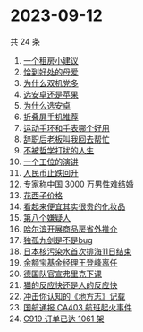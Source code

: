 # 2023-09-12

共 24 条

<!-- BEGIN -->
<!-- 最后更新时间 Tue Sep 12 2023 21:09:38 GMT+0800 (China Standard Time) -->

1. [一个租房小建议](https://www.zhihu.com/search?q=%E4%B8%80%E4%B8%AA%E7%A7%9F%E6%88%BF%E5%B0%8F%E5%BB%BA%E8%AE%AE)
1. [恰到好处的母爱](https://www.zhihu.com/search?q=%E6%81%B0%E5%88%B0%E5%A5%BD%E5%A4%84%E7%9A%84%E6%AF%8D%E7%88%B1)
1. [为什么双机党多](https://www.zhihu.com/search?q=%E4%B8%BA%E4%BB%80%E4%B9%88%E5%8F%8C%E6%9C%BA%E5%85%9A%E5%A4%9A)
1. [选安卓还是苹果](https://www.zhihu.com/search?q=%E9%80%89%E5%AE%89%E5%8D%93%E8%BF%98%E6%98%AF%E8%8B%B9%E6%9E%9C)
1. [为什么选安卓](https://www.zhihu.com/search?q=%E4%B8%BA%E4%BB%80%E4%B9%88%E9%80%89%E5%AE%89%E5%8D%93)
1. [折叠屏手机推荐](https://www.zhihu.com/search?q=%E6%8A%98%E5%8F%A0%E5%B1%8F%E6%89%8B%E6%9C%BA%E6%8E%A8%E8%8D%90)
1. [运动手环和手表哪个好用](https://www.zhihu.com/search?q=%E8%BF%90%E5%8A%A8%E6%89%8B%E7%8E%AF%E5%92%8C%E6%89%8B%E8%A1%A8%E5%93%AA%E4%B8%AA%E5%A5%BD%E7%94%A8)
1. [辞职后老板叫我回去帮忙](https://www.zhihu.com/search?q=%E8%BE%9E%E8%81%8C%E5%90%8E%E8%80%81%E6%9D%BF%E5%8F%AB%E6%88%91%E5%9B%9E%E5%8E%BB%E5%B8%AE%E5%BF%99)
1. [不被哲学打扰的人生](https://www.zhihu.com/search?q=%E4%B8%8D%E8%A2%AB%E5%93%B2%E5%AD%A6%E6%89%93%E6%89%B0%E7%9A%84%E4%BA%BA%E7%94%9F)
1. [一个工位的演讲](https://www.zhihu.com/search?q=%E4%B8%80%E4%B8%AA%E5%B7%A5%E4%BD%8D%E7%9A%84%E6%BC%94%E8%AE%B2)
1. [人民币止跌回升](https://www.zhihu.com/search?q=%E4%BA%BA%E6%B0%91%E5%B8%81%E6%AD%A2%E8%B7%8C%E5%9B%9E%E5%8D%87)
1. [专家称中国 3000 万男性难结婚](https://www.zhihu.com/search?q=%E4%B8%93%E5%AE%B6%E7%A7%B0%E4%B8%AD%E5%9B%BD%203000%20%E4%B8%87%E7%94%B7%E6%80%A7%E9%9A%BE%E7%BB%93%E5%A9%9A)
1. [花西子价格](https://www.zhihu.com/search?q=%E8%8A%B1%E8%A5%BF%E5%AD%90%E4%BB%B7%E6%A0%BC)
1. [看起来便宜其实很贵的化妆品](https://www.zhihu.com/search?q=%E7%9C%8B%E8%B5%B7%E6%9D%A5%E4%BE%BF%E5%AE%9C%E5%85%B6%E5%AE%9E%E5%BE%88%E8%B4%B5%E7%9A%84%E5%8C%96%E5%A6%86%E5%93%81)
1. [第八个嫌疑人](https://www.zhihu.com/search?q=%E7%AC%AC%E5%85%AB%E4%B8%AA%E5%AB%8C%E7%96%91%E4%BA%BA)
1. [哈尔滨开展商品房省外推介](https://www.zhihu.com/search?q=%E5%93%88%E5%B0%94%E6%BB%A8%E5%BC%80%E5%B1%95%E5%95%86%E5%93%81%E6%88%BF%E7%9C%81%E5%A4%96%E6%8E%A8%E4%BB%8B)
1. [独孤九剑是不是bug](https://www.zhihu.com/search?q=%E7%8B%AC%E5%AD%A4%E4%B9%9D%E5%89%91%E6%98%AF%E4%B8%8D%E6%98%AFbug)
1. [日本核污染水首次排海11日结束](https://www.zhihu.com/search?q=%E6%97%A5%E6%9C%AC%E6%A0%B8%E6%B1%A1%E6%9F%93%E6%B0%B4%E9%A6%96%E6%AC%A1%E6%8E%92%E6%B5%B711%E6%97%A5%E7%BB%93%E6%9D%9F)
1. [余额宝基金经理王登峰离任](https://www.zhihu.com/search?q=%E4%BD%99%E9%A2%9D%E5%AE%9D%E5%9F%BA%E9%87%91%E7%BB%8F%E7%90%86%E7%8E%8B%E7%99%BB%E5%B3%B0%E7%A6%BB%E4%BB%BB)
1. [德国队官宣弗里克下课](https://www.zhihu.com/search?q=%E5%BE%B7%E5%9B%BD%E9%98%9F%E5%AE%98%E5%AE%A3%E5%BC%97%E9%87%8C%E5%85%8B%E4%B8%8B%E8%AF%BE)
1. [猫的反应快还是人的反应快](https://www.zhihu.com/search?q=%E7%8C%AB%E7%9A%84%E5%8F%8D%E5%BA%94%E5%BF%AB%E8%BF%98%E6%98%AF%E4%BA%BA%E7%9A%84%E5%8F%8D%E5%BA%94%E5%BF%AB)
1. [冲击你认知的《地方志》记载](https://www.zhihu.com/search?q=%E5%86%B2%E5%87%BB%E4%BD%A0%E8%AE%A4%E7%9F%A5%E7%9A%84%E3%80%8A%E5%9C%B0%E6%96%B9%E5%BF%97%E3%80%8B%E8%AE%B0%E8%BD%BD)
1. [国航通报 CA403 航班起火事件](https://www.zhihu.com/search?q=%E5%9B%BD%E8%88%AA%E9%80%9A%E6%8A%A5%20CA403%20%E8%88%AA%E7%8F%AD%E8%B5%B7%E7%81%AB%E4%BA%8B%E4%BB%B6)
1. [C919 订单已达 1061 架](https://www.zhihu.com/search?q=C919%20%E8%AE%A2%E5%8D%95%E5%B7%B2%E8%BE%BE%201061%20%E6%9E%B6)

<!-- END -->
